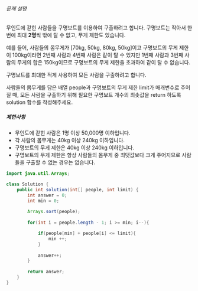 

###### 문제 설명

무인도에 갇힌 사람들을 구명보트를 이용하여 구출하려고 합니다. 구명보트는 작아서 한 번에 최대 **2명**씩 밖에 탈 수 없고, 무게 제한도 있습니다.

예를 들어, 사람들의 몸무게가 [70kg, 50kg, 80kg, 50kg]이고 구명보트의 무게 제한이 100kg이라면 2번째 사람과 4번째 사람은 같이 탈 수 있지만 1번째 사람과 3번째 사람의 무게의 합은 150kg이므로 구명보트의 무게 제한을 초과하여 같이 탈 수 없습니다.

구명보트를 최대한 적게 사용하여 모든 사람을 구출하려고 합니다.

사람들의 몸무게를 담은 배열 people과 구명보트의 무게 제한 limit가 매개변수로 주어질 때, 모든 사람을 구출하기 위해 필요한 구명보트 개수의 최솟값을 return 하도록 solution 함수를 작성해주세요.

##### 제한사항

-   무인도에 갇힌 사람은 1명 이상 50,000명 이하입니다.
-   각 사람의 몸무게는 40kg 이상 240kg 이하입니다.
-   구명보트의 무게 제한은 40kg 이상 240kg 이하입니다.
-   구명보트의 무게 제한은 항상 사람들의 몸무게 중 최댓값보다 크게 주어지므로 사람들을 구출할 수 없는 경우는 없습니다.





```java
import java.util.Arrays;

class Solution {
    public int solution(int[] people, int limit) {
        int answer = 0;
        int min = 0;
        
        Arrays.sort(people);
        
        for(int i = people.length - 1; i >= min; i--){           

            if(people[min] + people[i] <= limit){
                min ++;                         
            }
        
            answer++;
        }
        
        return answer;
    }
}

```